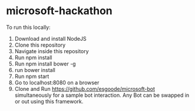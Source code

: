 # microsoft-hackathon

To run this locally:

1. Download and install NodeJS
2. Clone this repository
3. Navigate inside this repository
4. Run npm install
5. Run npm install bower -g
6. run bower install
7. Run npm start
8. Go to localhost:8080 on a browser
9. Clone and Run https://github.com/esgoode/microsoft-bot simultaneously for a sample bot interaction. Any Bot can be swapped in or out using this framework.
